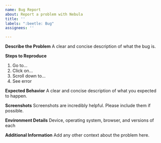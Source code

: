 ```yaml
---
name: Bug Report
about: Report a problem with Nebula
title: ''
labels: ":beetle: Bug"
assignees: ''

---
```


**Describe the Problem**
A clear and concise description of what the bug is.

**Steps to Reproduce**
1. Go to...
2. Click on...
3. Scroll down to...
4. See error

**Expected Behavior**
A clear and concise description of what you expected to happen.

**Screenshots**
Screenshots are incredibly helpful. Please include them if possible.

**Environment Details**
Device, operating system, browser, and versions of each

**Additional Information**
Add any other context about the problem here.
